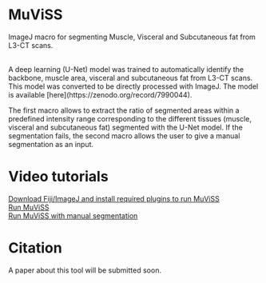 # MuViSS
ImageJ macro for segmenting Muscle, Visceral and Subcutaneous fat from L3-CT scans.

<br />
A deep learning (U-Net) model was trained to automatically identify the backbone, muscle area, visceral and subcutaneous fat from L3-CT scans. This model was converted to be directly processed with ImageJ. The model is available [here](https://zenodo.org/record/7990044).<br />

The first macro allows to extract the ratio of segmented areas within a predefined intensity range corresponding to the different tissues (muscle, visceral and subcutaneous fat) segmented with the U-Net model. If the segmentation fails, the second macro allows the user to give a manual segmentation as an input.<br />

# Video tutorials
[Download Fiji/ImageJ and install required plugins to run MuViSS]()<br />
[Run MuViSS]()<br />
[Run MuViSS with manual segmentation]()<br />

# Citation
A paper about this tool will be submitted soon.
